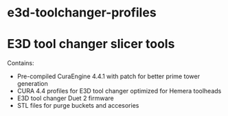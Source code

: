 # e3d-toolchanger-profiles

E3D tool changer slicer tools
===================================

Contains:
- Pre-compiled CuraEngine 4.4.1 with patch for better prime tower generation
- CURA 4.4 profiles for E3D tool changer optimized for Hemera toolheads
- E3D tool changer Duet 2 firmware
- STL files for purge buckets and accesories
